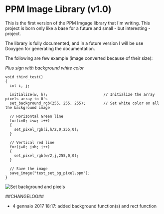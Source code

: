 # PPM Image Library (v1.0)
This is the first version of the PPM Imgage library that I'm writing. This project is born only like a base for a future and small - but interesting - project.

The library is fully documented, and in a future version I will be use Doxygen for generating the documentation. 

The following are few example (image converted because of their size):

*Plus sign with background white color*

```
void third_test()
{
  int i, j;
  
  initialize(w, h);                         // Initialize the array pixels array to 0's
  set_background_rgb(255, 255, 255);        // Set white color on all the background image
  
  // Horizontal Green line
  for(i=0; i<w; i++) 
  {
    set_pixel_rgb(i,h/2,0,255,0);
  }
  
  // Vertical red line
  for(j=0; j<h; j++) 
  {
    set_pixel_rgb(w/2,j,255,0,0);
  }
  
  // Save the image
  save_image("test_set_bg_pixel.ppm");
}
```

![Set background and pixels](http://i64.tinypic.com/o0a1rr.png)


##CHANGELOG##

 - 4 gennaio 2017 18:17: added background function(s) and rect function